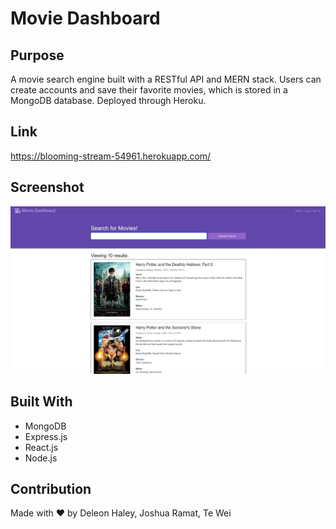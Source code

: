 # Movie Dashboard

## Purpose
A movie search engine built with a RESTful API and MERN stack.  Users can create accounts and save their favorite movies, which is stored in a MongoDB database.  Deployed through Heroku.

## Link
https://blooming-stream-54961.herokuapp.com/

## Screenshot
![Screenshot of top of page](./client/public/Screenshot.jpg)

## Built With
* MongoDB
* Express.js
* React.js
* Node.js

## Contribution
Made with ❤️ by Deleon Haley, Joshua Ramat, Te Wei
